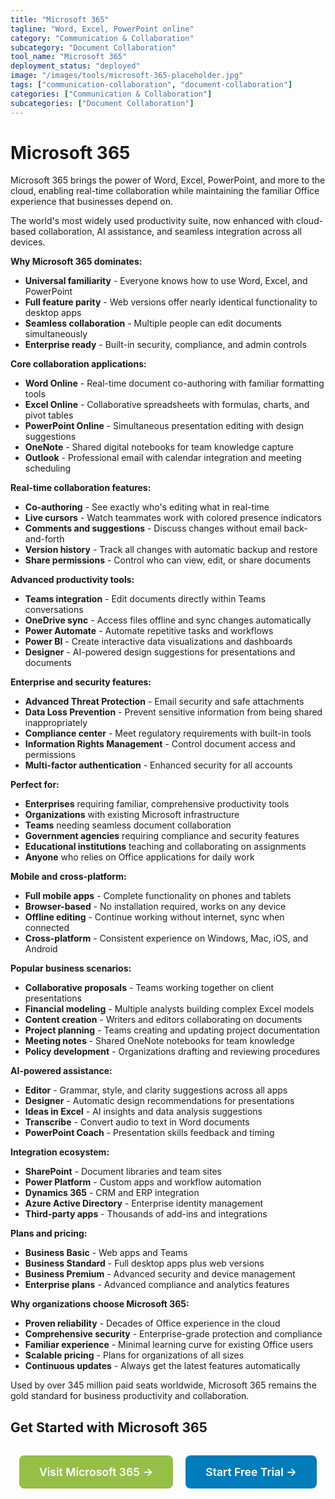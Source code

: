 ```yaml
---
title: "Microsoft 365"
tagline: "Word, Excel, PowerPoint online"
category: "Communication & Collaboration"
subcategory: "Document Collaboration"
tool_name: "Microsoft 365"
deployment_status: "deployed"
image: "/images/tools/microsoft-365-placeholder.jpg"
tags: ["communication-collaboration", "document-collaboration"]
categories: ["Communication & Collaboration"]
subcategories: ["Document Collaboration"]
---
```


# Microsoft 365

Microsoft 365 brings the power of Word, Excel, PowerPoint, and more to the cloud, enabling real-time collaboration while maintaining the familiar Office experience that businesses depend on.

The world's most widely used productivity suite, now enhanced with cloud-based collaboration, AI assistance, and seamless integration across all devices.

**Why Microsoft 365 dominates:**
- **Universal familiarity** - Everyone knows how to use Word, Excel, and PowerPoint
- **Full feature parity** - Web versions offer nearly identical functionality to desktop apps
- **Seamless collaboration** - Multiple people can edit documents simultaneously
- **Enterprise ready** - Built-in security, compliance, and admin controls

**Core collaboration applications:**
- **Word Online** - Real-time document co-authoring with familiar formatting tools
- **Excel Online** - Collaborative spreadsheets with formulas, charts, and pivot tables
- **PowerPoint Online** - Simultaneous presentation editing with design suggestions
- **OneNote** - Shared digital notebooks for team knowledge capture
- **Outlook** - Professional email with calendar integration and meeting scheduling

**Real-time collaboration features:**
- **Co-authoring** - See exactly who's editing what in real-time
- **Live cursors** - Watch teammates work with colored presence indicators
- **Comments and suggestions** - Discuss changes without email back-and-forth
- **Version history** - Track all changes with automatic backup and restore
- **Share permissions** - Control who can view, edit, or share documents

**Advanced productivity tools:**
- **Teams integration** - Edit documents directly within Teams conversations
- **OneDrive sync** - Access files offline and sync changes automatically
- **Power Automate** - Automate repetitive tasks and workflows
- **Power BI** - Create interactive data visualizations and dashboards
- **Designer** - AI-powered design suggestions for presentations and documents

**Enterprise and security features:**
- **Advanced Threat Protection** - Email security and safe attachments
- **Data Loss Prevention** - Prevent sensitive information from being shared inappropriately
- **Compliance center** - Meet regulatory requirements with built-in tools
- **Information Rights Management** - Control document access and permissions
- **Multi-factor authentication** - Enhanced security for all accounts

**Perfect for:**
- **Enterprises** requiring familiar, comprehensive productivity tools
- **Organizations** with existing Microsoft infrastructure
- **Teams** needing seamless document collaboration
- **Government agencies** requiring compliance and security features
- **Educational institutions** teaching and collaborating on assignments
- **Anyone** who relies on Office applications for daily work

**Mobile and cross-platform:**
- **Full mobile apps** - Complete functionality on phones and tablets
- **Browser-based** - No installation required, works on any device
- **Offline editing** - Continue working without internet, sync when connected
- **Cross-platform** - Consistent experience on Windows, Mac, iOS, and Android

**Popular business scenarios:**
- **Collaborative proposals** - Teams working together on client presentations
- **Financial modeling** - Multiple analysts building complex Excel models
- **Content creation** - Writers and editors collaborating on documents
- **Project planning** - Teams creating and updating project documentation
- **Meeting notes** - Shared OneNote notebooks for team knowledge
- **Policy development** - Organizations drafting and reviewing procedures

**AI-powered assistance:**
- **Editor** - Grammar, style, and clarity suggestions across all apps
- **Designer** - Automatic design recommendations for presentations
- **Ideas in Excel** - AI insights and data analysis suggestions
- **Transcribe** - Convert audio to text in Word documents
- **PowerPoint Coach** - Presentation skills feedback and timing

**Integration ecosystem:**
- **SharePoint** - Document libraries and team sites
- **Power Platform** - Custom apps and workflow automation
- **Dynamics 365** - CRM and ERP integration
- **Azure Active Directory** - Enterprise identity management
- **Third-party apps** - Thousands of add-ins and integrations

**Plans and pricing:**
- **Business Basic** - Web apps and Teams
- **Business Standard** - Full desktop apps plus web versions
- **Business Premium** - Advanced security and device management
- **Enterprise plans** - Advanced compliance and analytics features

**Why organizations choose Microsoft 365:**
- **Proven reliability** - Decades of Office experience in the cloud
- **Comprehensive security** - Enterprise-grade protection and compliance
- **Familiar experience** - Minimal learning curve for existing Office users
- **Scalable pricing** - Plans for organizations of all sizes
- **Continuous updates** - Always get the latest features automatically

Used by over 345 million paid seats worldwide, Microsoft 365 remains the gold standard for business productivity and collaboration.

## Get Started with Microsoft 365

<div style="text-align: center; margin: 2rem 0;">
  <a href="https://www.microsoft.com/microsoft-365" target="_blank" rel="noopener noreferrer" style="display: inline-block; background: #96BF47; color: white; padding: 1rem 2rem; text-decoration: none; border-radius: 8px; font-weight: 600; font-size: 1.1rem; margin-right: 1rem;">Visit Microsoft 365 →</a>
  <a href="https://www.microsoft.com/microsoft-365/try" target="_blank" rel="noopener noreferrer" style="display: inline-block; background: #007cba; color: white; padding: 1rem 2rem; text-decoration: none; border-radius: 8px; font-weight: 600; font-size: 1.1rem;">Start Free Trial →</a>
</div>